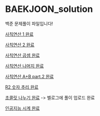 # BAEKJOON_solution

백준 문제풀이 파일입니다!

[사칙연산 1 완료](https://github.com/sangho527/BAEKJOON_solution/blob/master/PYTHON/BAEKJOON_1000.py)

[사칙연산 2 완료](https://github.com/sangho527/BAEKJOON_solution/blob/master/PYTHON/BAEKJOON_10869.py)

[사칙연산 곱셈 완료](https://github.com/sangho527/BAEKJOON_solution/blob/master/PYTHON/BAEKJOON_2588.py)

[사칙연산 나머지 완료](https://github.com/sangho527/BAEKJOON_solution/blob/master/PYTHON/BAEKJOON_10430.py)

[사칙연산 A+B part.2 완료](https://github.com/sangho527/BAEKJOON_solution/blob/master/PYTHON/BAEKJOON_2558.py)

[R2 숫자 추리 완료](https://github.com/sangho527/BAEKJOON_solution/blob/master/PYTHON/BAEKJOON_3046.py)

[초콜릿 나누기 완료](https://github.com/sangho527/BAEKJOON_solution/blob/master/PYTHON/BAEKJOON_2163.py)
-> 벨로그에 풀이 업로드 완료

[인공지능 시계 완료](https://github.com/sangho527/BAEKJOON_solution/blob/master/PYTHON/BAEKJOON_2530.py)
